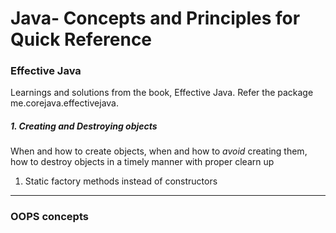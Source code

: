 Java- Concepts and Principles for Quick Reference
=======================================================

### Effective Java

Learnings and solutions from the book, Effective Java. Refer the package me.corejava.effectivejava.

##### 1. Creating and Destroying objects

When and how to create objects, when and how to *avoid* creating them, how to destroy objects in a timely manner
with proper clearn up

1. Static factory methods instead of constructors


___

### OOPS concepts